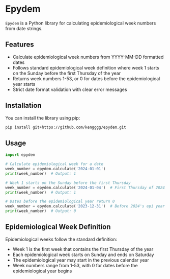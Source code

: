 # Epydem

`Epydem` is a Python library for calculating epidemiological week numbers from date strings.

## Features

- Calculate epidemiological week numbers from YYYY-MM-DD formatted dates
- Follows standard epidemiological week definition where week 1 starts on the Sunday before the first Thursday of the year
- Returns week numbers 1-53, or 0 for dates before the epidemiological year starts
- Strict date format validation with clear error messages

## Installation

You can install the library using pip:

```bash
pip install git+https://github.com/kengggg/epydem.git
```

## Usage

```python
import epydem

# Calculate epidemiological week for a date
week_number = epydem.calculate('2024-01-01')
print(week_number)  # Output: 1

# Week 1 starts on the Sunday before the first Thursday
week_number = epydem.calculate('2024-01-04')  # First Thursday of 2024
print(week_number)  # Output: 1

# Dates before the epidemiological year return 0
week_number = epydem.calculate('2023-12-31')  # Before 2024's epi year
print(week_number)  # Output: 0
```

## Epidemiological Week Definition

Epidemiological weeks follow the standard definition:

- Week 1 is the first week that contains the first Thursday of the year
- Each epidemiological week starts on Sunday and ends on Saturday
- The epidemiological year may start in the previous calendar year
- Week numbers range from 1-53, with 0 for dates before the epidemiological year begins
